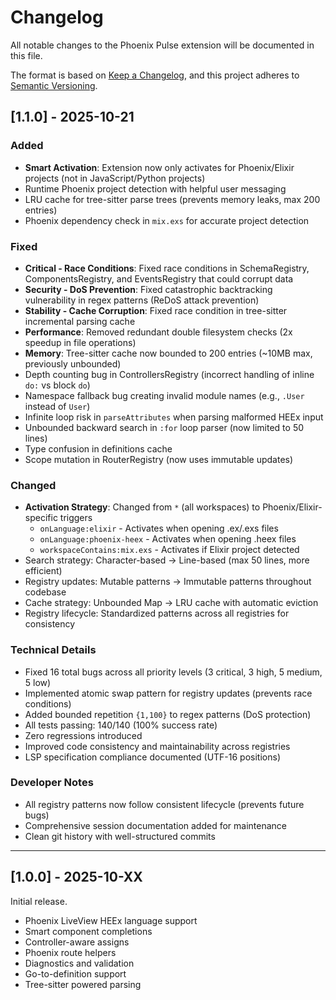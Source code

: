 # Changelog

All notable changes to the Phoenix Pulse extension will be documented in this file.

The format is based on [Keep a Changelog](https://keepachangelog.com/en/1.0.0/),
and this project adheres to [Semantic Versioning](https://semver.org/spec/v2.0.0.html).

## [1.1.0] - 2025-10-21

### Added
- **Smart Activation**: Extension now only activates for Phoenix/Elixir projects (not in JavaScript/Python projects)
- Runtime Phoenix project detection with helpful user messaging
- LRU cache for tree-sitter parse trees (prevents memory leaks, max 200 entries)
- Phoenix dependency check in `mix.exs` for accurate project detection

### Fixed
- **Critical - Race Conditions**: Fixed race conditions in SchemaRegistry, ComponentsRegistry, and EventsRegistry that could corrupt data
- **Security - DoS Prevention**: Fixed catastrophic backtracking vulnerability in regex patterns (ReDoS attack prevention)
- **Stability - Cache Corruption**: Fixed race condition in tree-sitter incremental parsing cache
- **Performance**: Removed redundant double filesystem checks (2x speedup in file operations)
- **Memory**: Tree-sitter cache now bounded to 200 entries (~10MB max, previously unbounded)
- Depth counting bug in ControllersRegistry (incorrect handling of inline `do:` vs block `do`)
- Namespace fallback bug creating invalid module names (e.g., `.User` instead of `User`)
- Infinite loop risk in `parseAttributes` when parsing malformed HEEx input
- Unbounded backward search in `:for` loop parser (now limited to 50 lines)
- Type confusion in definitions cache
- Scope mutation in RouterRegistry (now uses immutable updates)

### Changed
- **Activation Strategy**: Changed from `*` (all workspaces) to Phoenix/Elixir-specific triggers
  - `onLanguage:elixir` - Activates when opening .ex/.exs files
  - `onLanguage:phoenix-heex` - Activates when opening .heex files
  - `workspaceContains:mix.exs` - Activates if Elixir project detected
- Search strategy: Character-based → Line-based (max 50 lines, more efficient)
- Registry updates: Mutable patterns → Immutable patterns throughout codebase
- Cache strategy: Unbounded Map → LRU cache with automatic eviction
- Registry lifecycle: Standardized patterns across all registries for consistency

### Technical Details
- Fixed 16 total bugs across all priority levels (3 critical, 3 high, 5 medium, 5 low)
- Implemented atomic swap pattern for registry updates (prevents race conditions)
- Added bounded repetition `{1,100}` to regex patterns (DoS protection)
- All tests passing: 140/140 (100% success rate)
- Zero regressions introduced
- Improved code consistency and maintainability across registries
- LSP specification compliance documented (UTF-16 positions)

### Developer Notes
- All registry patterns now follow consistent lifecycle (prevents future bugs)
- Comprehensive session documentation added for maintenance
- Clean git history with well-structured commits

---

## [1.0.0] - 2025-10-XX

Initial release.

- Phoenix LiveView HEEx language support
- Smart component completions
- Controller-aware assigns
- Phoenix route helpers
- Diagnostics and validation
- Go-to-definition support
- Tree-sitter powered parsing
